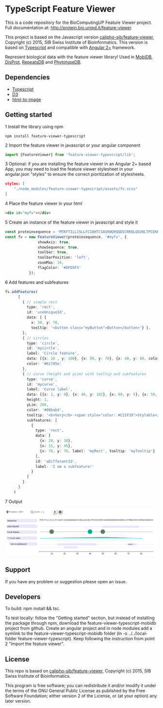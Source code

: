 # TypeScript Feature Viewer

This is a code repository for the BioComputingUP Feature Viewer project.
Full documentation at: http://protein.bio.unipd.it/feature-viewer.

This project is based on the Javascript version [calipho-sib/feature-viewer](https://github.com/calipho-sib/feature-viewer), 
Copyright (c) 2015, SIB Swiss Institute of Bioinformatics. This version is based on [Typescript](https://www.typescriptlang.org/) 
and compatible with [Angular 2+](https://angular.io/) framework.

Represent biological data with the feature viewer library! Used in [MobiDB](http://mobidb.bio.unipd.it/), 
[DisProt](http://www.disprot.org/), [RepeatsDB](http://repeatsdb.bio.unipd.it/) and 
[PhytotypeDB](http://phytotypedb.bio.unipd.it/).

## Dependencies

* [Typescript](https://www.typescriptlang.org/) 
* [D3](https://d3js.org/)
* [html-to-image](https://www.npmjs.com/package/html-to-image)

## Getting started

1 Install the library using npm
```
npm install feature-viewer-typescript
```

2 Import the feature viewer in javascript or your angular component
```typescript
import {FeatureViewer} from 'feature-viewer-typescript/lib';
```

3 Optional: if you are installing the feature viewer in an Angular 2+ based App, you may 
need to load the feature viewer stylesheet in your angular.json "styles" to 
ensure the correct pioritization of stylesheets.
```json
styles: [
    "./node_modules/feature-viewer-typescript/assets/fv.scss"
]
```

4 Place the feature viewer in your html
```html
<div id="myfv"></div>
```

5 Create an instance of the feature viewer in javascript and style it
```typescript
const proteinsequence = 'MTKFTILLISLLFCIAHTCSASKWQHQQDSCRKQLQGVNLTPCEKHIMEKIQGRGDDDDDDDDDNHILRTMRGRINYIRRNEGKDEDEE'
const fv = new FeatureViewer(proteinsequence, '#myfv', {
               showAxis: true,
               showSequence: true,
               toolbar: true,
               toolbarPosition: 'left',
               zoomMax: 10,
               flagColor: '#DFD5F5'
           });
```

6 Add features and subfeatures
```typescript
fv.addFeatures(
      [
        { // simple rect
          type: 'rect',
          id: 'useUniqueId',
          data: [ {
            x: 50, y: 78,
            tooltip: '<button class="myButton">Button</button>'} ],
        },
        { // circles
          type: 'circle',
          id: 'mycircle',
          label: 'Circle feature',
          data: [{x: 10 , y: 100}, {x: 50, y: 70}, {x: 40, y: 60, color: '#00ac8f', tooltip: 'I have different color'}],
          color: '#61795e'
        },
        { // curve (height and yLim) with tooltip and subfeatures
          type: 'curve',
          id: 'mycurve',
          label: 'Curve label',
          data: [{x: 1, y: 0}, {x: 40, y: 102}, {x: 80, y: 5}, {x: 50, y: 184}, {x: 75, y: 4}],
          height: 1,
          yLim: 200,
          color: '#00babd',
          tooltip: '<b>Very</b> <span style="color: #C21F39">Stylable</span> <b><i><span style="color: #ffc520">Tooltip </span></i></b>',
          subfeatures: [
            {
              type: 'rect',
              data: [
                {x: 20, y: 30},
                {x: 15, y: 45},
                {x: 70, y: 76, label: 'myRect', tooltip: 'myTooltip'}
              ],
              id: 'aDifferentId',
              label: 'I am a subfeature!'
            }
          ]
        }
      ]
    )
```

7 Output

![Feature Viewer](assets/fvDemo.png)

## Support

If you have any problem or suggestion please open an issue.

## Developers

To build: npm install && tsc.

To test locally: follow the "Getting started" section, but instead of installing the package through npm, download the feature-viewer-typescript-mobidb project from github. Create an angular project and in node modules add a symlink to the feature-viewer-typescript-mobidb folder (ln -s ../../local-folder feature-viewer-typescript). Keep following the instruction from point 2 "Import the feature viewer".


## License

This repo is based on [calipho-sib/feature-viewer](https://github.com/calipho-sib/feature-viewer), Copyright (c) 2015, SIB Swiss 
Institute of Bioinformatics.

This program is free software; you can redistribute it and/or modify it under the terms of the GNU General Public 
License as published by the Free Software Foundation; either version 2 of the License, or (at your option) any later 
version.
